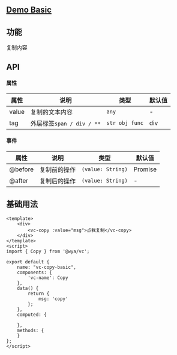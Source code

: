 ## [Demo Basic](https://wya-team.github.io/wya-vc/dist/copy/basic.html)
## 功能
复制内容

## API

#### 属性

属性 | 说明 | 类型 | 默认值
---|---|---|---
value | 复制的文本内容 | `any` | -
tag | 外层标签`span / div / **` | `str obj func` | div

#### 事件

属性 | 说明 | 类型 | 默认值
---|---|---|---
@before | 复制前的操作 | `(value: String)` |  Promise
@after | 复制后的操作 | `(value: String)` | -

## 基础用法

```vue
<template>
	<div>
		<vc-copy :value="msg">点我复制</vc-copy>
	</div>
</template>
<script>
import { Copy } from '@wya/vc';

export default {
	name: "vc-copy-basic",
	components: {
		'vc-name': Copy
	},
	data() {
		return {
			msg: 'copy'
		};
	},
	computed: {
		
	},
	methods: {
	}
};
</script>

```

